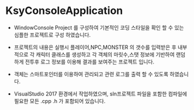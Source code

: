 # KsyConsoleApplication

- WindowConsole Project 를 구성하여 기본적인 코딩 스타일을 확인 할 수 있는 심플한 프로젝트로 구성 하였습니다.

- 프로젝트의 내용은 실행시 플레이어,NPC,MONSTER 의 갯수를 입력받은 후 내부적으로 각 캐릭터 클래스를 생성하고 각 객체의 마릿수,스탯 정보에 기반하여 랜덤하게 전투후 로그 정보를 이용해 결과를 보여주는 프로젝트 입니다. 

- 객체는 스마트포인터를 이용하여 관리되고 관련 로그를 출력 할 수 있도록 하였습니다.

- VisualStudio 2017 환경에서 작업하였으며, sln프로젝트 파일을 포함한 컴파일에 필요한 모든 .cpp .h 가 포함되어 있습니다.
